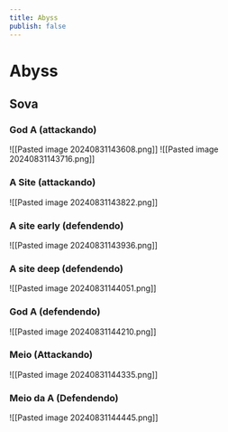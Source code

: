 ```yaml
---
title: Abyss
publish: false 
---
```

# Abyss

## Sova
### God A (attackando)
![[Pasted image 20240831143608.png]]
![[Pasted image 20240831143716.png]]
### A Site (attackando)
![[Pasted image 20240831143822.png]]
### A site early (defendendo)
![[Pasted image 20240831143936.png]]
### A site deep (defendendo)
![[Pasted image 20240831144051.png]]
### God A (defendendo)
![[Pasted image 20240831144210.png]]
### Meio (Attackando)
![[Pasted image 20240831144335.png]]

### Meio da A (Defendendo)
![[Pasted image 20240831144445.png]]